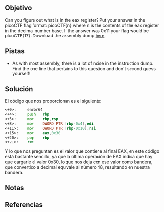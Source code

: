 ## Objetivo
Can you figure out what is in the eax register? Put your answer in the picoCTF flag format: picoCTF{n} where n is the contents of the eax register in the decimal number base. If the answer was 0x11 your flag would be picoCTF{17}. Download the assembly dump [here](https://artifacts.picoctf.net/c/509/disassembler-dump0_a.txt).

## Pistas
- As with most assembly, there is a lot of noise in the instruction dump. Find the one line that pertains to this question and don't second guess yourself!

## Solución
El código que nos proporcionan es el siguiente:
```asm
<+0>:     endbr64
<+4>:     push   rbp
<+5>:     mov    rbp,rsp
<+8>:     mov    DWORD PTR [rbp-0x4],edi
<+11>:    mov    QWORD PTR [rbp-0x10],rsi
<+15>:    mov    eax,0x30
<+20>:    pop    rbp
<+21>:    ret
```

Y lo que nos preguntan es el valor que contiene al final EAX, en este código está bastante sencillo, ya que la última operación de EAX indica que hay que cargarle el valor 0x30, lo que nos deja con ese valor como bandera, que convertido a decimal equivale al número 48, resultando en nuestra bandera.

## Notas

## Referencias
